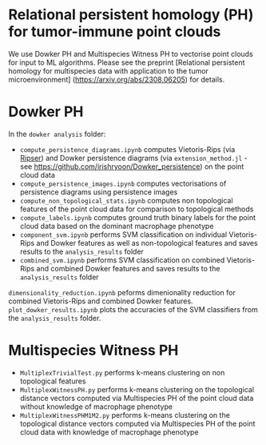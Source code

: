 # Relational persistent homology (PH) for tumor-immune point clouds

We use Dowker PH and Multispecies Witness PH to vectorise point clouds for input to ML algorithms.
Please see the preprint [Relational persistent homology for multispecies data with application to the tumor microenvironment]
(https://arxiv.org/abs/2308.06205) for details.
# Dowker PH
In the `dowker analysis` folder:
- `compute_persistence_diagrams.ipynb` computes Vietoris-Rips (via [Ripser](https://mtsch.github.io/Ripserer.jl/dev/)) and Dowker persistence diagrams (via `extension_method.jl`  - see https://github.com/irishryoon/Dowker_persistence) on the point cloud data 
- `compute_persistence_images.ipynb` computes vectorisations of persistence diagrams using persistence images
- `compute_non_topological_stats.ipynb` computes non topological features of the point cloud data for comparison to topological methods
- `compute_labels.ipynb` computes ground truth binary labels for the point cloud data based on the dominant macrophage phenotype
- `component_svm.ipynb` performs SVM classification on individual Vietoris-Rips and Dowker features as well as non-topological features and saves results to the  `analysis_results` folder
- `combined_svm.ipynb` performs SVM classification on combined Vietoris-Rips and combined Dowker features and saves results to the  `analysis_results` folder

`dimensionality_reduction.ipynb` peforms dimenionality reduction for combined Vietoris-Rips and combined Dowker features.
`plot_dowker_results.ipynb` plots the accuracies of the SVM classifiers from the `analysis_results` folder.

# Multispecies Witness PH
- `MultiplexTrivialTest.py` performs k-means clustering on non topological features
- `MultiplexWitnessPH.py` performs k-means clustering on the topological distance vectors computed via Multispecies PH of the point cloud data without knowledge of macrophage phenotype
- `MultiplexWitnessPHM1M2.py` performs k-means clustering on the topological distance vectors computed via Multispecies PH of the point cloud data with knowledge of macrophage phenotype
